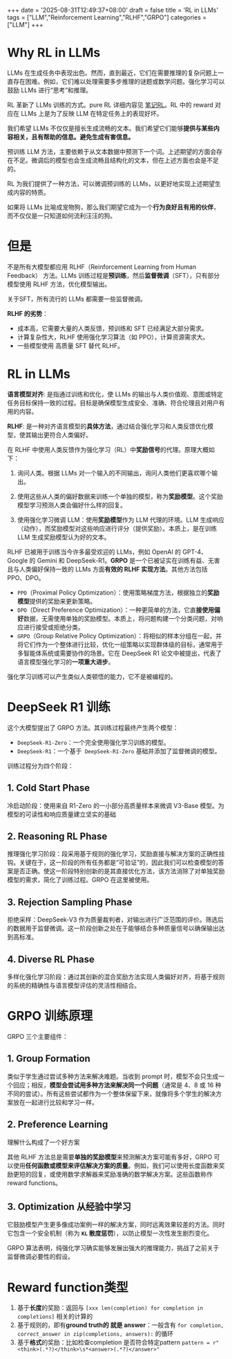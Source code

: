 +++
date = '2025-08-31T12:49:37+08:00'
draft = false
title = 'RL in LLMs'
tags = ["LLM","Reinforcement Learning","RLHF","GRPO"]
categories = ["LLM"]
+++


# Why RL in LLMs

LLMs 在生成任务中表现出色。然而，直到最近，它们在需要推理的复杂问题上一直存在困难。例如，它们难以处理需要多步推理的谜题或数学问题。强化学习可以鼓励 LLMs 进行“思考”和推理。


RL 革新了 LLMs 训练的方式。pure RL 详细内容见 [笔记RL](../RL/)。RL 中的 reward 对应在 LLMs 上是为了反映 LLM 在特定任务上的表现好坏。

我们希望 LLMs 不仅仅是擅长生成流畅的文本。我们希望它们能够**提供与某些内容相关，且有帮助的信息。避免生成有害信息。**

预训练 LLM 方法，主要依赖于从文本数据中预测下一个词。上述期望的方面会存在不足。微调后的模型也会生成流畅且结构化的文本，但在上述方面也会是不足的。

RL 为我们提供了一种方法，可以微调预训练的 LLMs，以更好地实现上述期望生成内容的特质。

如果将 LLMs 比喻成宠物狗，那么我们期望它成为一个**行为良好且有用的伙伴**，而不仅仅是一只知道如何流利汪汪的狗。


# 但是

不是所有大模型都应用 RLHF（Reinforcement Learning from Human Feedback） 方法。LLMs 训练过程是**预训练**，然后**监督微调**（SFT），只有部分模型使用 RLHF 方法，优化模型输出。

关于SFT，所有流行的 LLMs 都需要一些监督微调。

**RLHF 的劣势**：

- 成本高，它需要大量的人类反馈，预训练和 SFT 已经满足大部分需求。
- 计算复杂性大，RLHF 使用强化学习算法（如 PPO），计算资源需求大。
- 一些模型使用 高质量 SFT 替代 RLHF。


# RL in LLMs

**语言模型对齐**: 是指通过训练和优化，使 LLMs 的输出与人类价值观、意图或特定任务目标保持一致的过程。目标是确保模型生成安全、准确、符合伦理且对用户有用的内容。

**RLHF**: 是一种对齐语言模型的**具体方法**，通过结合强化学习和人类反馈优化模型，使其输出更符合人类偏好。

在 RLHF 中使用人类反馈作为强化学习（RL）中**奖励信号**的代理。原理大概如下：

1. 询问人类。根据 LLMs 对一个输入的不同输出，询问人类他们更喜欢哪个输出。

2. 使用这些从人类的偏好数据来训练一个单独的模型，称为**奖励模型**。这个奖励模型学习预测人类会偏好什么样的回复。

3. 使用强化学习微调 LLM：使用**奖励模型**作为 LLM 代理的环境。LLM 生成响应（动作），而奖励模型对这些响应进行评分（提供奖励）。本质上，是在训练 LLM 生成奖励模型认为好的文本。


RLHF 已被用于训练当今许多最受欢迎的 LLMs，例如 OpenAI 的 GPT-4、Google 的 Gemini 和 DeepSeek-R1。**GRPO** 是一个已被证实在训练有益、无害且与人类偏好保持一致的 LLMs 方面**有效的 RLHF 实现方法**。其他方法包括 PPO、DPO。

- `PPO`（Proximal Policy Optimization）：使用策略梯度方法，根据独立的**奖励模型**提供的奖励来更新策略。
- `DPO`（Direct Preference Optimization）：一种更简单的方法，它直**接使用偏好**数据，无需使用单独的奖励模型。本质上，将问题构建一个分类问题，对响应进行接受或拒绝分类。
- `GRPO`（Group Relative Policy Optimization）：将相似的样本分组在一起，并将它们作为一个整体进行比较，优化一组策略以实现群体级的目标，通常用于多智能体系统或需要协作的场景。它在 DeepSeek R1 论文中被提出，代表了语言模型强化学习的**一项重大进步**。

强化学习训练可以产生类似人类顿悟的能力，它不是被编程的。


# DeepSeek R1 训练

这个大模型提出了 GRPO 方法。其训练过程最终产生两个模型：

- `DeepSeek-R1-Zero`：一个完全使用强化学习训练的模型。
- `DeepSeek-R1`：一个基于` DeepSeek-R1-Zero` 基础并添加了监督微调的模型。

训练过程分为四个阶段：

## 1. Cold Start Phase  

冷启动阶段：使用来自 R1-Zero 的一小部分高质量样本来微调 V3-Base 模型。为模型的可读性和响应质量建立坚实的基础

## 2. Reasoning RL Phase  

推理强化学习阶段：段采用基于规则的强化学习，奖励直接与解决方案的正确性挂钩。关键在于，这一阶段的所有任务都是“可验证”的，因此我们可以检查模型的答案是否正确。使这一阶段特别创新的是其直接优化方法，该方法消除了对单独奖励模型的需求，简化了训练过程。GRPO 在这里被使用。

## 3. Rejection Sampling Phase

拒绝采样：DeepSeek-V3 作为质量裁判者，对输出进行广泛范围的评价。筛选后的数据用于监督微调。这一阶段创新之处在于能够结合多种质量信号以确保输出达到高标准。

## 4. Diverse RL Phase  

多样化强化学习阶段：通过其创新的混合奖励方法实现人类偏好对齐，将基于规则的系统的精确性与语言模型评估的灵活性相结合。


# GRPO 训练原理

GRPO 三个主要组件：

## 1. Group Formation

类似于学生通过尝试多种方法来解决难题。当收到 prompt 时，模型不会只生成一个回应；相反，**模型会尝试用多种方法来解决同一个问题**（通常是 4、8 或 16 种不同的尝试）。所有这些尝试都作为一个整体保留下来，就像将多个学生的解决方案放在一起进行比较和学习一样。

## 2. Preference Learning 

理解什么构成了一个好方案

其他 RLHF 方法总是需要**单独的奖励模型**来预测解决方案可能有多好，GRPO 可以使用**任何函数或模型来评估解决方案的质量**。例如，我们可以使用长度函数来奖励更短的回复，或使用数学求解器来奖励准确的数学解决方案。这些函数称作 reward functions。

## 3. Optimization 从经验中学习

它鼓励模型产生更多像成功案例一样的解决方案，同时远离效果较差的方法。同时它包含一个安全机制（称为 **`KL` 散度惩罚**），以防止模型一次性发生剧烈变化。

GRPO 算法表明，纯强化学习确实能够发展出强大的推理能力，挑战了之前关于监督微调必要性的假设。


# Reward function类型

1. 基于**长度**的奖励：返回与 `[xxx len(completion) for completion in completions]` 相关的计算的
2. 基于规则的，即有**ground truth的 就是 answer**：一般含有 `for completion, correct_answer in zip(completions, answers):` 的循环
3. 基于**格式**的奖励：比如检查completion 是否符合特定pattern `pattern = r"<think>(.*?)</think>\s*<answer>(.*?)</answer>"`

